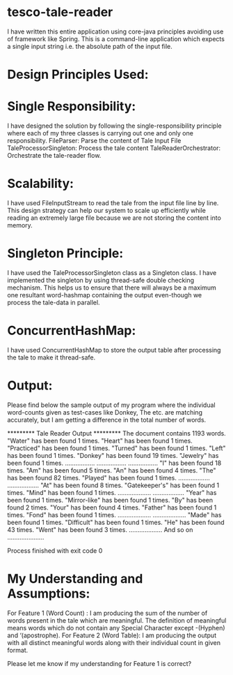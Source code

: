 # tesco-tale-reader

I have written this entire application using core-java principles avoiding use of framework like Spring. This is a command-line application which expects a single input string i.e. the absolute path of the input file.

# Design Principles Used:

# Single Responsibility:
I have designed the solution by following the single-responsibility principle where each of my three classes is carrying out one and only one responsibility.
FileParser: Parse the content of Tale Input File
TaleProcessorSingleton: Process the tale content
TaleReaderOrchestrator: Orchestrate the tale-reader flow.


# Scalability:
I have used FileInputStream to read the tale from the input file line by line. This design strategy can help our system to scale up efficiently while reading an extremely large file because we are not storing the content into memory. 

# Singleton Principle:
I have used the TaleProcessorSingleton class as a Singleton class. I have implemented the singleton by using thread-safe double checking mechanism. This helps us to ensure that there will always be a maximum one resultant word-hashmap containing the output even-though we process the tale-data in parallel.

# ConcurrentHashMap:
I have used ConcurrentHashMap to store the output table after processing the tale to make it thread-safe.

# Output:
Please find below the sample output of my program where the individual word-counts given as test-cases like Donkey, The etc. are matching accurately, but I am getting a difference in the total number of words.


********* Tale Reader Output *********
The document contains 1193 words.
"Water" has been found 1 times.
"Heart" has been found 1 times.
"Practiced" has been found 1 times.
"Turned" has been found 1 times.
"Left" has been found 1 times.
"Donkey" has been found 19 times.
"Jewelry" has been found 1 times.
……………..
……………..
……………..
"I" has been found 18 times.
"Am" has been found 5 times.
"An" has been found 4 times.
"The" has been found 82 times.
"Played" has been found 1 times.
………………
……………...
"At" has been found 8 times.
"Gatekeeper's" has been found 1 times.
"Mind" has been found 1 times.
……………....
………………
"Year" has been found 1 times.
"Mirror-like" has been found 1 times.
"By" has been found 2 times.
"Your" has been found 4 times.
"Father" has been found 1 times.
"Fond" has been found 1 times.
……………….
……………….
"Made" has been found 1 times.
"Difficult" has been found 1 times.
"He" has been found 43 times.
"Went" has been found 3 times.
………………. And so on …………………

Process finished with exit code 0

# My Understanding and Assumptions:
For Feature 1 (Word Count) : I am producing the sum of the number of words present in the tale which are meaningful. The definition of meaningful means words which do not contain any Special Character except -(Hyphen) and ‘(apostrophe).
For Feature 2 (Word Table): I am producing the output with all distinct meaningful words along with their individual count in given format.

Please let me know if my understanding for Feature 1 is correct? 
